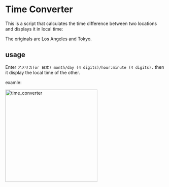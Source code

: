 # Time Converter 
This is a script that calculates the time difference between two locations and displays it in local time:

The originals are Los Angeles and Tokyo.

## usage
Enter
`アメリカ(or 日本) month/day (4 digits)/hour:minute (4 digits).`
then it display the local time of the other.

examle:

<img width="290" alt="time_converter" src="https://user-images.githubusercontent.com/45539864/236153402-68809550-ff63-47ce-a1a3-98c2ad43d441.png">
